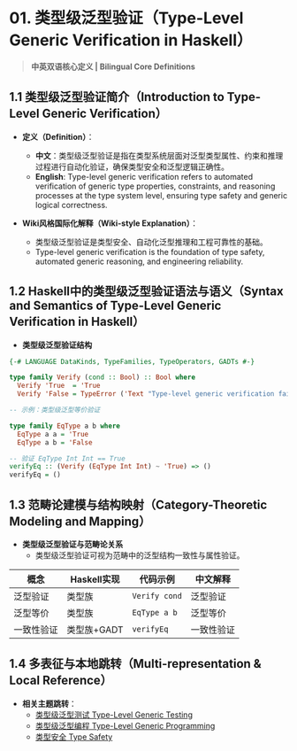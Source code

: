 # 01. 类型级泛型验证（Type-Level Generic Verification in Haskell）

> **中英双语核心定义 | Bilingual Core Definitions**

## 1.1 类型级泛型验证简介（Introduction to Type-Level Generic Verification）

- **定义（Definition）**：
  - **中文**：类型级泛型验证是指在类型系统层面对泛型类型属性、约束和推理过程进行自动化验证，确保类型安全和泛型逻辑正确性。
  - **English**: Type-level generic verification refers to automated verification of generic type properties, constraints, and reasoning processes at the type system level, ensuring type safety and generic logical correctness.

- **Wiki风格国际化解释（Wiki-style Explanation）**：
  - 类型级泛型验证是类型安全、自动化泛型推理和工程可靠性的基础。
  - Type-level generic verification is the foundation of type safety, automated generic reasoning, and engineering reliability.

## 1.2 Haskell中的类型级泛型验证语法与语义（Syntax and Semantics of Type-Level Generic Verification in Haskell）

- **类型级泛型验证结构**

```haskell
{-# LANGUAGE DataKinds, TypeFamilies, TypeOperators, GADTs #-}

type family Verify (cond :: Bool) :: Bool where
  Verify 'True  = 'True
  Verify 'False = TypeError ('Text "Type-level generic verification failed")

-- 示例：类型级泛型等价验证

type family EqType a b where
  EqType a a = 'True
  EqType a b = 'False

-- 验证 EqType Int Int == True
verifyEq :: (Verify (EqType Int Int) ~ 'True) => ()
verifyEq = ()
```

## 1.3 范畴论建模与结构映射（Category-Theoretic Modeling and Mapping）

- **类型级泛型验证与范畴论关系**
  - 类型级泛型验证可视为范畴中的泛型结构一致性与属性验证。

| 概念 | Haskell实现 | 代码示例 | 中文解释 |
|------|-------------|----------|----------|
| 泛型验证 | 类型族 | `Verify cond` | 泛型验证 |
| 泛型等价 | 类型族 | `EqType a b` | 泛型等价 |
| 一致性验证 | 类型族+GADT | `verifyEq` | 一致性验证 |

## 1.4 多表征与本地跳转（Multi-representation & Local Reference）

- **相关主题跳转**：
  - [类型级泛型测试 Type-Level Generic Testing](./01-Type-Level-Generic-Testing.md)
  - [类型级泛型编程 Type-Level Generic Programming](./01-Type-Level-Generic-Programming.md)
  - [类型安全 Type Safety](./01-Type-Safety.md)
